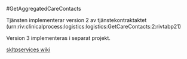 #GetAggregatedCareContacts

Tjänsten implementerar version 2 av tjänstekontraktaktet (urn:riv:clinicalprocess:logistics:logistics:GetCareContacts:2:rivtabp21)

Version 3 implementeras i separat projekt.

[skltpservices wiki](https://skl-tp.atlassian.net/wiki/display/SKLTPservices/SKLTP+Services+Home)
